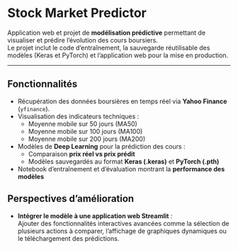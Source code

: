 # Stock Market Predictor

Application web et projet de **modélisation prédictive** permettant de visualiser et prédire l’évolution des cours boursiers.  
Le projet inclut le code d’entraînement, la sauvegarde réutilisable des modèles (Keras et PyTorch) et l’application web pour la mise en production.

---

## Fonctionnalités

- Récupération des données boursières en temps réel via **Yahoo Finance** (`yfinance`).  
- Visualisation des indicateurs techniques :
  - Moyenne mobile sur 50 jours (MA50)  
  - Moyenne mobile sur 100 jours (MA100)  
  - Moyenne mobile sur 200 jours (MA200)  
- Modèles de **Deep Learning** pour la prédiction des cours :
  - Comparaison **prix réel vs prix prédit**  
  - Modèles sauvegardés au format **Keras (.keras)** et **PyTorch (.pth)**  
- Notebook d’entraînement et d’évaluation montrant la **performance des modèles**  

## Perspectives d’amélioration

- **Intégrer le modèle à une application web Streamlit** :  
  Ajouter des fonctionnalités interactives avancées comme la sélection de plusieurs actions à comparer, l’affichage de graphiques dynamiques ou le téléchargement des prédictions.



